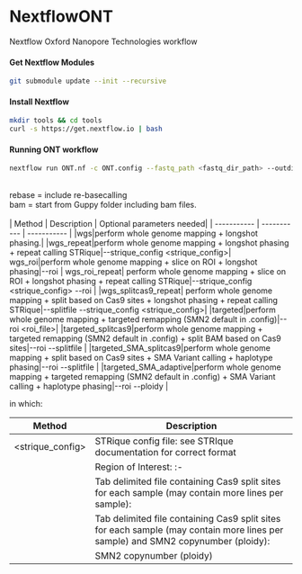 # NextflowONT
Nextflow Oxford Nanopore Technologies workflow

#### Get Nextflow Modules
```bash
git submodule update --init --recursive
```

#### Install Nextflow
```bash
mkdir tools && cd tools
curl -s https://get.nextflow.io | bash
```

#### Running ONT workflow
```bash
nextflow run ONT.nf -c ONT.config --fastq_path <fastq_dir_path> --outdir <output_dir_path> --start <bam|rebase> --method <method> --email <email> [-profile slurm|mac]
```
\
rebase = include re-basecalling\
bam = start from Guppy folder including bam files.\
\
<method>
| Method | Description | Optional parameters needed|
| ----------- | ----------- | ----------- |
|wgs|perform whole genome mapping + longshot phasing.|
|wgs_repeat|perform whole genome mapping + longshot phasing + repeat calling STRique|--strique_config <strique_config>|
wgs_roi|perform whole genome mapping + slice on ROI + longshot phasing|--roi <roi>|
wgs_roi_repeat|	perform whole genome mapping + slice on ROI + longshot phasing + repeat calling STRique|--strique_config <strique_config> --roi <roi>|
|wgs_splitcas9_repeat|	perform whole genome mapping + split based on Cas9 sites + longshot phasing + repeat calling STRique|--splitfile <splitfile> --strique_config <strique_config>|
|targeted|perform whole genome mapping + targeted remapping (SMN2 default in .config)|--roi <roi_file>|
|targeted_splitcas9|perform whole genome mapping + targeted remapping (SMN2 default in .config) + split BAM based on Cas9 sites|--roi <roi> --splitfile <splitfile>|
|targeted_SMA_splitcas9|perform whole genome mapping + split based on Cas9 sites +  SMA Variant calling + haplotype phasing|--roi <roi> --splitfile <splitfileSMA>|
|targeted_SMA_adaptive|perform whole genome mapping + targeted remapping (SMN2 default in .config) +  SMA Variant calling + haplotype phasing|--roi <roi> --ploidy <SMN2 copy number>|

in which:

| Method | Description |
| ----------- | ----------- |
|<strique_config>|STRique config file: see STRIque documentation for correct format|
|<roi>|Region of Interest:  <chromosome>:<from>-<to>|
|<splitfile>|Tab delimited file containing Cas9 split sites for each sample (may contain more lines per sample): <SampleID> <chromsome> <position1> <postion2>|
|<splitfileSMA>|Tab delimited file containing Cas9 split sites for each sample (may contain more lines per sample) and SMN2 copynumber (ploidy): <SampleID> <chromsome> <position1> <postion2> <ploidy>|
|<SMN2 copy number>|SMN2 copynumber (ploidy) <int>|
